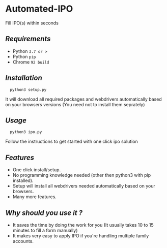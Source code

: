 # Automated-IPO
Fill IPO(s) within seconds

## ***Requirements***

- Python `3.7 or >`
- Python `pip`
- Chrome `92 build`

## ***Installation***

	  python3 setup.py
It will download all required packages and webdrivers automatically based on your browsers versions (You need not to install them seprately)

## ***Usage***

	  python3 ipo.py
Follow the instructions to get started with one click ipo solution

## ***Features***

- One click install/setup.
- No programming knowledge needed (other then python3 with pip installed).
- Setup will install all webdrivers needed automatically based on your browsers.
- Many more features.

## ***Why should you use it ?***

- It saves the time by doing the work for you (It usually takes 10 to 15 minutes to fill a form manually)
- It makes very easy to apply IPO if you're handling multiple family accounts.
